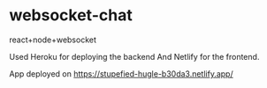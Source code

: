 # websocket-chat
react+node+websocket

Used Heroku for deploying the backend
And Netlify for the frontend. 

App deployed on https://stupefied-hugle-b30da3.netlify.app/